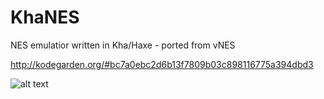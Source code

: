 # KhaNES
NES emulatior written in Kha/Haxe - ported from vNES 

http://kodegarden.org/#bc7a0ebc2d6b13f7809b03c898116775a394dbd3

![alt text](https://raw.githubusercontent.com/vujadin/KhaNES/khanes.png)
